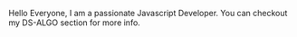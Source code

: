 Hello Everyone, I am a passionate Javascript Developer. You can checkout my DS-ALGO section for more info.
